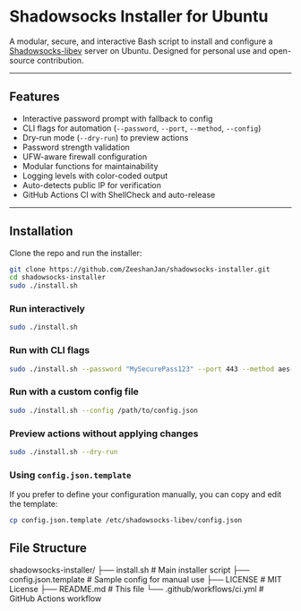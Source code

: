 # Shadowsocks Installer for Ubuntu

A modular, secure, and interactive Bash script to install and configure a [Shadowsocks-libev](https://github.com/shadowsocks/shadowsocks-libev) server on Ubuntu. Designed for personal use and open-source contribution.

---

## Features

- Interactive password prompt with fallback to config
- CLI flags for automation (`--password`, `--port`, `--method`, `--config`)
- Dry-run mode (`--dry-run`) to preview actions
- Password strength validation
- UFW-aware firewall configuration
- Modular functions for maintainability
- Logging levels with color-coded output
- Auto-detects public IP for verification
- GitHub Actions CI with ShellCheck and auto-release

---

## Installation

Clone the repo and run the installer:

```bash
git clone https://github.com/ZeeshanJan/shadowsocks-installer.git
cd shadowsocks-installer
sudo ./install.sh
```

### Run interactively

```bash
sudo ./install.sh
```

### Run with CLI flags

```bash
sudo ./install.sh --password "MySecurePass123" --port 443 --method aes-256-gcm
```

### Run with a custom config file

```bash
sudo ./install.sh --config /path/to/config.json
```

### Preview actions without applying changes

```bash
sudo ./install.sh --dry-run
```

### Using `config.json.template`

If you prefer to define your configuration manually, you can copy and edit the template:
```bash
cp config.json.template /etc/shadowsocks-libev/config.json
```

## File Structure
shadowsocks-installer/
├── install.sh               # Main installer script
├── config.json.template     # Sample config for manual use
├── LICENSE                  # MIT License
├── README.md                # This file
└── .github/workflows/ci.yml # GitHub Actions workflow
